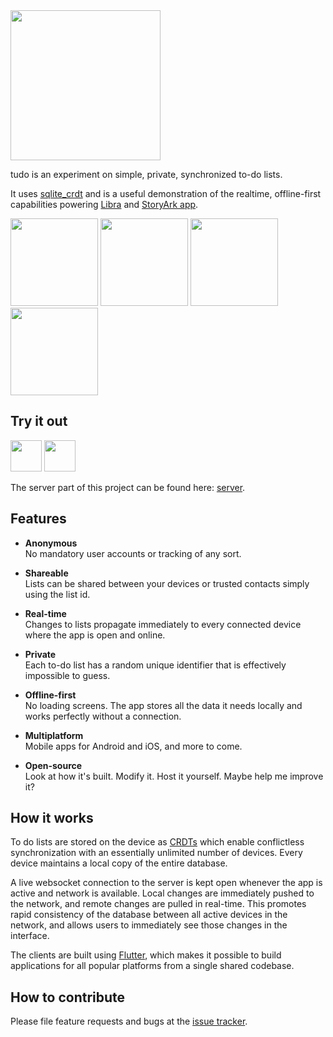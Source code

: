 <img src="tudo.svg" width="240">

tudo is an experiment on simple, private, synchronized to-do lists.

It uses [sqlite_crdt](https://github.com/cachapa/sqlite_crdt) and is a useful demonstration of the realtime, offline-first capabilities powering [Libra](https://libra-app.eu) and [StoryArk app](https://storyark.eu). 

<img src="screenshots/a.jpg" width="140"> <img src="screenshots/b.jpg" width="140"> <img src="screenshots/c.jpg" width="140"> <img src="screenshots/d.jpg" width="140">

## Try it out

[<img src="images/google_play.png" height="50">](https://play.google.com/store/apps/details?id=net.cachapa.tudo)
[<img src="images/app_store.png" height="50">](https://apps.apple.com/us/app/tudo-lists/id1550819275)

The server part of this project can be found here: [server](server).

## Features

* **Anonymous**<br/>
No mandatory user accounts or tracking of any sort.

* **Shareable**<br/>
Lists can be shared between your devices or trusted contacts simply using the list id.

* **Real-time**<br/>
Changes to lists propagate immediately to every connected device where the app is open and online.

* **Private**<br/>
Each to-do list has a random unique identifier that is effectively impossible to guess.

* **Offline-first**<br/>
No loading screens. The app stores all the data it needs locally and works perfectly without a connection.

* **Multiplatform**<br/>
Mobile apps for Android and iOS, and more to come.

* **Open-source**<br/>
Look at how it's built. Modify it. Host it yourself. Maybe help me improve it?

## How it works

To do lists are stored on the device as [CRDTs](https://github.com/cachapa/sqlite_crdt) which enable conflictless synchronization with an essentially unlimited number of devices. Every device maintains a local copy of the entire database.

A live websocket connection to the server is kept open whenever the app is active and network is available. Local changes are immediately pushed to the network, and remote changes are pulled in real-time. This promotes rapid consistency of the database between all active devices in the network, and allows users to immediately see those changes in the interface.

The clients are built using [Flutter](https://flutter.io), which makes it possible to build applications for all popular platforms from a single shared codebase.

## How to contribute

Please file feature requests and bugs at the [issue tracker](https://github.com/cachapa/tudo/issues).

